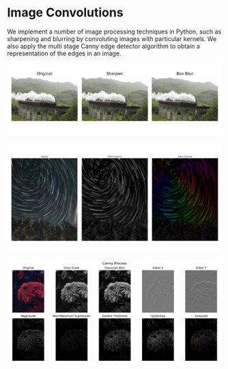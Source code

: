 # Image Convolutions
We implement a number of image processing techniques in Python, such as sharpening and blurring by convoluting images with particular kernels. We also apply the multi stage Canny edge detector algorithm to obtain a representation of the edges in an image.

![Basic](Images/train_basic.png)

![Coloured](Images/night_sky_coloured.png)

![Canny](Images/flower_canny.png)
